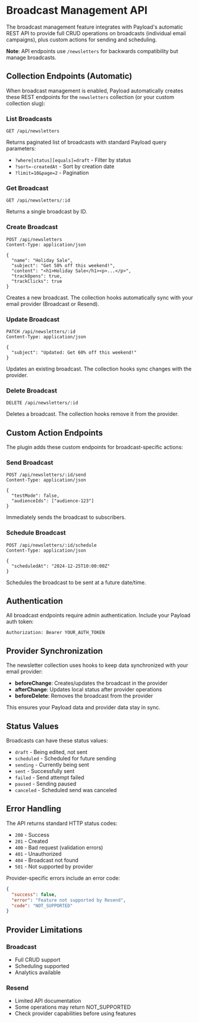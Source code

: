 # Broadcast Management API

The broadcast management feature integrates with Payload's automatic REST API to provide full CRUD operations on broadcasts (individual email campaigns), plus custom actions for sending and scheduling.

**Note**: API endpoints use `/newsletters` for backwards compatibility but manage broadcasts.

## Collection Endpoints (Automatic)

When broadcast management is enabled, Payload automatically creates these REST endpoints for the `newsletters` collection (or your custom collection slug):

### List Broadcasts
```
GET /api/newsletters
```
Returns paginated list of broadcasts with standard Payload query parameters:
- `?where[status][equals]=draft` - Filter by status
- `?sort=-createdAt` - Sort by creation date
- `?limit=10&page=2` - Pagination

### Get Broadcast
```
GET /api/newsletters/:id
```
Returns a single broadcast by ID.

### Create Broadcast
```
POST /api/newsletters
Content-Type: application/json

{
  "name": "Holiday Sale",
  "subject": "Get 50% off this weekend!",
  "content": "<h1>Holiday Sale</h1><p>...</p>",
  "trackOpens": true,
  "trackClicks": true
}
```
Creates a new broadcast. The collection hooks automatically sync with your email provider (Broadcast or Resend).

### Update Broadcast
```
PATCH /api/newsletters/:id
Content-Type: application/json

{
  "subject": "Updated: Get 60% off this weekend!"
}
```
Updates an existing broadcast. The collection hooks sync changes with the provider.

### Delete Broadcast
```
DELETE /api/newsletters/:id
```
Deletes a broadcast. The collection hooks remove it from the provider.

## Custom Action Endpoints

The plugin adds these custom endpoints for broadcast-specific actions:

### Send Broadcast
```
POST /api/newsletters/:id/send
Content-Type: application/json

{
  "testMode": false,
  "audienceIds": ["audience-123"]
}
```
Immediately sends the broadcast to subscribers.

### Schedule Broadcast
```
POST /api/newsletters/:id/schedule
Content-Type: application/json

{
  "scheduledAt": "2024-12-25T10:00:00Z"
}
```
Schedules the broadcast to be sent at a future date/time.

## Authentication

All broadcast endpoints require admin authentication. Include your Payload auth token:
```
Authorization: Bearer YOUR_AUTH_TOKEN
```

## Provider Synchronization

The newsletter collection uses hooks to keep data synchronized with your email provider:

- **beforeChange**: Creates/updates the broadcast in the provider
- **afterChange**: Updates local status after provider operations
- **beforeDelete**: Removes the broadcast from the provider

This ensures your Payload data and provider data stay in sync.

## Status Values

Broadcasts can have these status values:
- `draft` - Being edited, not sent
- `scheduled` - Scheduled for future sending
- `sending` - Currently being sent
- `sent` - Successfully sent
- `failed` - Send attempt failed
- `paused` - Sending paused
- `canceled` - Scheduled send was canceled

## Error Handling

The API returns standard HTTP status codes:
- `200` - Success
- `201` - Created
- `400` - Bad request (validation errors)
- `401` - Unauthorized
- `404` - Broadcast not found
- `501` - Not supported by provider

Provider-specific errors include an error code:
```json
{
  "success": false,
  "error": "Feature not supported by Resend",
  "code": "NOT_SUPPORTED"
}
```

## Provider Limitations

### Broadcast
- Full CRUD support
- Scheduling supported
- Analytics available

### Resend
- Limited API documentation
- Some operations may return NOT_SUPPORTED
- Check provider capabilities before using features